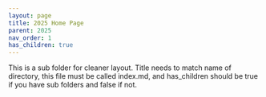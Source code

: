 ```yaml
---
layout: page
title: 2025 Home Page
parent: 2025
nav_order: 1
has_children: true
---
```


This is a sub folder for cleaner layout. Title needs to match name of directory, this file must be called index.md, and has_children should be true if you have sub folders and false if not. 